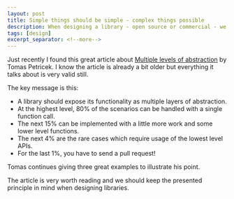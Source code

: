 ```yaml
---
layout: post
title: Simple things should be simple - complex things possible
description: When designing a library - open source or commercial - we need to focus on multiple levels of abstraction to make simple things simple and complex things possible.
tags: [design]
excerpt_separator: <!--more-->
---
```


Just recently I found this great article about 
[Multiple levels of abstraction](http://tomasp.net/blog/2015/library-layers/) by Tomas Petricek.
I know the article is already a bit older but everything it talks about is very valid still.

The key message is this: 

- A library should expose its functionality as multiple layers of abstraction. 
- At the highest level, 80% of the scenarios can be handled with a single function call. 
- The next 15% can be implemented with a little more work and some lower level functions.
- The next 4% are the rare cases which require usage of the lowest level APIs.
- For the last 1%, you have to send a pull request!

Tomas continues giving three great examples to illustrate his point.

The article is very worth reading and we should keep the presented principle in mind when designing libraries.

<!--more-->


